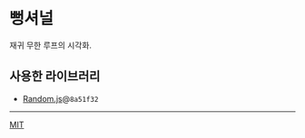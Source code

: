 # 뻥셔널

재귀 무한 루프의 시각화.

## 사용한 라이브러리

* [Random.js]@`8a51f32`

[Random.js]: https://github.com/ckknight/random-js

---

[MIT]

[MIT]: LICENSE
